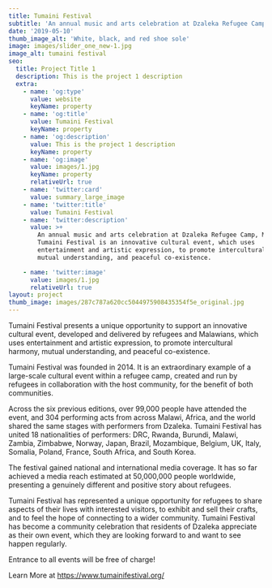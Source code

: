 ```yaml
---
title: Tumaini Festival
subtitle: 'An annual music and arts celebration at Dzaleka Refugee Camp, Malawi.'
date: '2019-05-10'
thumb_image_alt: 'White, black, and red shoe sole'
image: images/slider_one_new-1.jpg
image_alt: tumaini festival
seo:
  title: Project Title 1
  description: This is the project 1 description
  extra:
    - name: 'og:type'
      value: website
      keyName: property
    - name: 'og:title'
      value: Tumaini Festival
      keyName: property
    - name: 'og:description'
      value: This is the project 1 description
      keyName: property
    - name: 'og:image'
      value: images/1.jpg
      keyName: property
      relativeUrl: true
    - name: 'twitter:card'
      value: summary_large_image
    - name: 'twitter:title'
      value: Tumaini Festival
    - name: 'twitter:description'
      value: >+
        An annual music and arts celebration at Dzaleka Refugee Camp, Malawi.
        Tumaini Festival is an innovative cultural event, which uses
        entertainment and artistic expression, to promote intercultural harmony,
        mutual understanding, and peaceful co-existence. 

    - name: 'twitter:image'
      value: images/1.jpg
      relativeUrl: true
layout: project
thumb_image: images/287c787a620cc5044975908435354f5e_original.jpg
---
```

Tumaini Festival presents a unique opportunity to support an innovative cultural event, developed and delivered by refugees and Malawians, which uses entertainment and artistic expression, to promote intercultural harmony, mutual understanding, and peaceful co-existence.

Tumaini Festival was founded in 2014. It is an extraordinary example of a large-scale cultural event within a refugee camp, created and run by refugees in collaboration with the host community, for the benefit of both communities.

Across the six previous editions, over 99,000 people have attended the event, and 304 performing acts from across Malawi, Africa, and the world shared the same stages with performers from Dzaleka. Tumaini Festival has united 18 nationalities of performers: DRC, Rwanda, Burundi, Malawi, Zambia, Zimbabwe, Norway, Japan, Brazil, Mozambique, Belgium, UK, Italy, Somalia, Poland, France, South Africa, and South Korea.

The festival gained national and international media coverage. It has so far achieved a media reach estimated at 50,000,000 people worldwide, presenting a genuinely different and positive story about refugees.

Tumaini Festival has represented a unique opportunity for refugees to share aspects of their lives with interested visitors, to exhibit and sell their crafts, and to feel the hope of connecting to a wider community. Tumaini Festival has become a community celebration that residents of Dzaleka appreciate as their own event, which they are looking forward to and want to see happen regularly.

Entrance to all events will be free of charge!

Learn More at <https://www.tumainifestival.org/>
